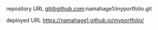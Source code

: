 repository URL
git@github.com:namahage1/myportfolio.git


deployed URL
 https://namahage1.github.io/myportfolio/
